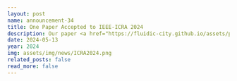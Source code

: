 ```yaml
---
layout: post
name: announcement-34
title: One Paper Accepted to IEEE-ICRA 2024
description: Our paper <a href="https://fluidic-city.github.io/assets/pdf/Villarreal2023Pixel.pdf"> Mixed Traffic Control and Coordination from Pixels </a> has been accepted to IEEE International Conference on Robotics and Automation (ICRA) in PACIFICO Yokohama. Congratulations to all the authors!
date: 2024-05-13
year: 2024
img: assets/img/news/ICRA2024.png
related_posts: false
read_more: false
---
```

